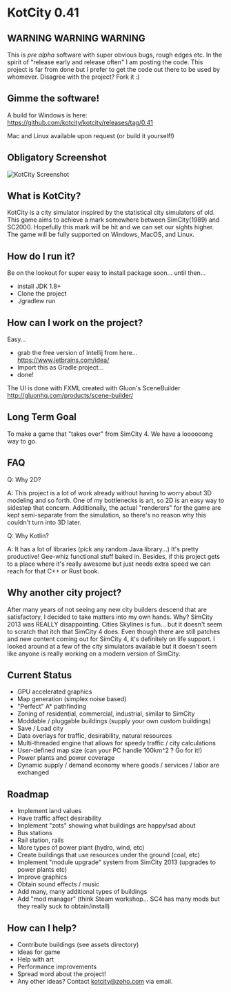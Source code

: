 # KotCity 0.41

## WARNING WARNING WARNING

This is _pre alpha_ software with super obvious bugs, rough edges etc. In the spirit of "release early and release often"
I am posting the code. This project is far from done but I prefer to get the code out there
to be used by whomever. Disagree with the project? Fork it :) 

## Gimme the software!

A build for Windows is here: https://github.com/kotcity/kotcity/releases/tag/0.41

Mac and Linux available upon request (or build it yourself!)

## Obligatory Screenshot

![KotCity Screenshot](screenshot.jpg?raw=true "Screenshot of the game's UI and an example city")


## What is KotCity? 

KotCity is a city simulator inspired by the statistical city simulators of old.
This game aims to achieve a mark somewhere between SimCity(1989) and SC2000. Hopefully this mark will be hit and we can set our sights higher. The game will be fully supported on Windows, MacOS, and Linux.

## How do I run it?

Be on the lookout for super easy to install package soon... until then...
* install JDK 1.8+
* Clone the project
* ./gradlew run

## How can I work on the project?

Easy... 
* grab the free version of Intellij from here... https://www.jetbrains.com/idea/
* Import this as Gradle project... 
* done! 

The UI is done with FXML created with Gluon's SceneBuilder http://gluonhq.com/products/scene-builder/

## Long Term Goal

To make a game that "takes over" from SimCity 4. We have a loooooong way to go.

## FAQ

Q: Why 2D?

A: This project is a lot of work already without having to worry about 3D modeling and so forth. One of my bottlenecks is art, so 2D is an easy way to sidestep that concern. Additionally, the actual "renderers" for the game are kept semi-separate from the simulation, so there's no reason why this couldn't turn into 3D later.

Q: Why Kotlin?

A: It has a lot of libraries (pick any random Java library...) It's pretty productive! Gee-whiz functional stuff baked in. Besides, if this project gets to a place where it's really awesome but just needs extra speed we can reach for that C++ or Rust book.

## Why another city project?

After many years of not seeing any new city builders descend that are satisfactory, I decided to take matters into my own hands. Why? SimCity 2013 was REALLY disappointing. Cities Skylines is fun... but it doesn't seem to scratch that itch that SimCity 4 does. Even though there are still patches and new content coming out for SimCity 4, it's definitely on life support. I looked around at a few of the city simulators available but it doesn't seem like anyone is really working on a modern version of SimCity. 

## Current Status

* GPU accelerated graphics
* Map generation (simplex noise based)
* "Perfect" A* pathfinding
* Zoning of residential, commercial, industrial, similar to SimCity
* Moddable / pluggable buildings (supply your own custom buildings)
* Save / Load city
* Data overlays for traffic, desirability, natural resources
* Multi-threaded engine that allows for speedy traffic / city calculations
* User-defined map size (can your PC handle 100km^2 ? Go for it!)
* Power plants and power coverage
* Dynamic supply / demand economy where goods / services / labor are exchanged

## Roadmap

* Implement land values
* Have traffic affect desirability
* Implement "zots" showing what buildings are happy/sad about
* Bus stations
* Rail station, rails
* More types of power plant (hydro, wind, etc)
* Create buildings that use resources under the ground (coal, etc)
* Implement "module upgrade" system from SimCity 2013 (upgrades to power plants etc)
* Improve graphics
* Obtain sound effects / music
* Add many, many additional types of buildings
* Add "mod manager" (think Steam workshop... SC4 has many mods but they really suck to obtain/install)

## How can I help?

* Contribute buildings (see assets directory)
* Ideas for game
* Help with art
* Performance improvements
* Spread word about the project!
* Any other ideas? Contact kotcity@zoho.com via email.
